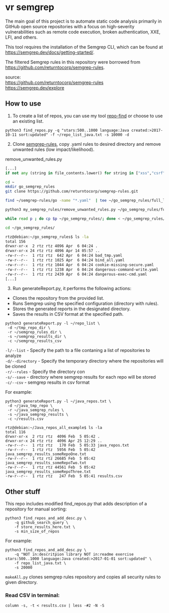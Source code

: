 # vr semgrep
The main goal of this project is to automate static code analysis primarily in GitHub open source repositories with a focus on high-severity vulnerabilities such as remote code execution, broken authentication, XXE, LFI, and others.

This tool requires the installation of the Semgrep CLI, which can be found at https://semgrep.dev/docs/getting-started/.

The filtered Semgrep rules in this repository were borrowed from https://github.com/returntocorp/semgrep-rules. 

source: \
https://github.com/returntocorp/semgrep-rules \
https://semgrep.dev/explore
## How to use
1. To create a list of repos, you can use my tool [repo-find](https://github.com/jkob-sec/repo-find) or choose to use an existing list.

```console
python3 find_repos.py -q "stars:500..1000 language:Java created:>2017-10-11 sort:updated" -f ~/repo_list_java.txt -s 10000 -d
```

2. Clone [semgrep-rules](https://github.com/returntocorp/semgrep-rules), copy .yaml rules to desired directory and remove unwanted rules (low impact/likelihood).

remove_unwanted_rules.py
```python
[...]
if not any (string in file_contents.lower() for string in ["xss","csrf","redirect","category: correctness","category: best-practice","this rule has been deprecated","improper encoding or escaping of output"]):
```

```bash
cd ~
mkdir go_semgrep_rules
git clone https://github.com/returntocorp/semgrep-rules.git

find ~/semgrep-rules/go -name "*.yaml"  | tee ~/go_semgrep_rules/full_list.txt > /dev/null

python3 my_semgrep_rules/remove_unwanted_rules.py ~/go_semgrep_rules/full_list.txt | tee ~/go_semgrep_rules/list.txt > /dev/null

while read p ; do cp $p ~/go_semgrep_rules/; done < ~/go_semgrep_rules/list.txt

cd ~/go_semgrep_rules/

rtz@debian:~/go_semgrep_rules$ ls -la 
total 156
drwxr-xr-x  2 rtz rtz 4096 Apr  6 04:24 .
drwxr-xr-x 24 rtz rtz 4096 Apr 14 05:57 ..
-rw-r--r--  1 rtz rtz  642 Apr  6 04:24 bad_tmp.yaml
-rw-r--r--  1 rtz rtz 1025 Apr  6 04:24 bind_all.yaml
-rw-r--r--  1 rtz rtz 1044 Apr  6 04:24 cookie-missing-secure.yaml
-rw-r--r--  1 rtz rtz 1238 Apr  6 04:24 dangerous-command-write.yaml
-rw-r--r--  1 rtz rtz 2439 Apr  6 04:24 dangerous-exec-cmd.yaml
[...]
```

3. Run generateReport.py, it performs the following actions:
- Clones the repository from the provided list.
- Runs Semgrep using the specified configuration (directory with rules).
- Stores the generated reports in the designated directory.
- Saves the results in CSV format at the specified path.

```console
python3 generateReport.py -l ~/repo_list \
 -d ~/tmp_repo_dir \
 -r ~/semgrep_rules_dir \
 -s ~/semgrep_results_dir \
 -c ~/semgrep_results_csv
```
`-l/--list` - Specify the path to a file contaning a list of repositories to analyze \
`-d/--directory` - Specify the temporary directory where the repositories will be cloned \
`-r/--rules` - Specify the directory con  \
`-s/--save` - directory where semgrep results for each repo will be stored \
`-c/--csv` - semgrep results in csv format

For example:
```console
python3 generateReport.py -l ~/java_repos.txt \ 
 -d ~/java_tmp_repo \
 -r ~/java_semgrep_rules \
 -s ~/java_semgrep_results \
 -c ~/results.csv
```
```console
rtz@debian:~/Java_repos_all_example$ ls -la 
total 116
drwxr-xr-x  2 rtz rtz  4096 Feb  5 05:42 .
drwxr-xr-x 24 rtz rtz  4096 Apr 25 12:29 ..
-rw-r--r--  1 rtz rtz   170 Feb  5 05:33 java_repos.txt
-rw-r--r--  1 rtz rtz  5956 Feb  5 05:42 java_semgrep_results_someRepoOne.txt
-rw-r--r--  1 rtz rtz 26685 Feb  5 05:42 java_semgrep_results_someRepoTwo.txt
-rw-r--r--  1 rtz rtz 44561 Feb  5 05:42 java_semgrep_results_someRepoThree.txt
-rw-r--r--  1 rtz rtz   247 Feb  5 05:41 results.csv
```

## Other stuff

This repo includes modified find_repos.py that adds description of a repository for manual sorting:
```console
python3 find_repos_and_add_desc.py \
    -q github_search_query \
    -f store_results_here.txt \
    -s min_size_of_repos
```

For example:
```console
python3 find_repos_and_add_desc.py \
    -q "NOT in:descritpion library NOT in:readme exercise stars:500..1000 language:Java created:>2017-01-01 sort:updated" \
    -f repo_list_java.txt \
    -s 20000
```

`makeAll.py` clones semgrep rules repository and copies all security rules to given directory.

### Read CSV in terminal:
```
column -s, -t < results.csv | less -#2 -N -S 
```